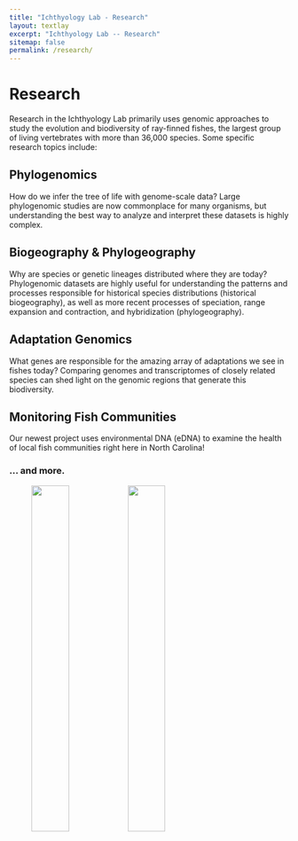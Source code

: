 ```yaml
---
title: "Ichthyology Lab - Research"
layout: textlay
excerpt: "Ichthyology Lab -- Research"
sitemap: false
permalink: /research/
---
```


# Research

Research in the Ichthyology Lab primarily uses genomic approaches to study the evolution and biodiversity of ray-finned fishes, the largest group of living vertebrates with more than 36,000 species. Some specific research topics include:

## Phylogenomics
How do we infer the tree of life with genome-scale data? Large phylogenomic studies are now commonplace for many organisms, but understanding the best way to analyze and interpret these datasets is highly complex. 

## Biogeography & Phylogeography
Why are species or genetic lineages distributed where they are today? Phylogenomic datasets are highly useful for understanding the patterns and processes responsible for historical species distributions (historical biogeography), as well as more recent processes of speciation, range expansion and contraction, and hybridization (phylogeography).  

## Adaptation Genomics
What genes are responsible for the amazing array of adaptations we see in fishes today? Comparing genomes and transcriptomes of closely related species can shed light on the genomic regions that generate this biodiversity.

## Monitoring Fish Communities
Our newest project uses environmental DNA (eDNA) to examine the health of local fish communities right here in North Carolina!

### ... and more.


<figure>
<img src="{{ site.url }}{{ site.baseurl }}/images/pubpic/PNAS2018Tree.jpg" width="40%">
<img src="{{ site.url }}{{ site.baseurl }}/images/pubpic/Odon_Biogeo.jpg" width="40%">
</figure>

